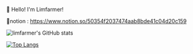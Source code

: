 🧑 Hello! I'm Limfarmer!

📖notion : https://www.notion.so/50354f2037474aab8bde41c04d20c159 <br>

  ![limfarmer's GitHub stats](https://github-readme-stats.vercel.app/api?username=limfarmer&show_icons=true&theme=dracula&hide_rank=true) 
  
  [![Top Langs](https://github-readme-stats.vercel.app/api/top-langs/?username=limfarmer)](https://github.com/limfarmer/github-readme-stats) 

<div style="display :flex; ">

</div>

